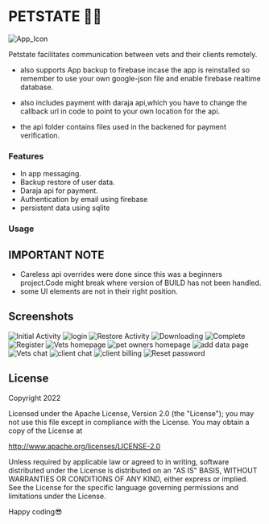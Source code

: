 # PETSTATE 🐕‍🦺
![App_Icon](app/src/main/ic_launcher-playstore.png?raw=true "app-icon")

Petstate facilitates communication between vets and their clients remotely. 
 
* also supports App backup to firebase incase the app is reinstalled so remember to use your own google-json file and enable firebase realtime database.

* also includes payment with daraja api,which you have to change the callback url in code to point to your own location for the api.

* the api folder contains files used in the backened for payment verification.

 

### Features

* In app messaging.
* Backup restore of user data.
* Daraja api for payment.
* Authentication by email using firebase
* persistent data using sqlite

### Usage


## IMPORTANT NOTE
* Careless api overrides were done since this was a beginners project.Code might break where version of BUILD has not been handled.
* some UI elements are not in their right position.


## Screenshots
![Initial Activity](demos/initial.png?raw=true "Permission request")
![login](demos/login.png?raw=true "android login")
![Restore Activity](demos/restorebackup.png?raw=true "Restore ackup data")
![Downloading](demos/progress.png?raw=true "Dowload db")
![Complete](demos/restored.png?raw=true "Finjished restore")
![Register](demos/register.png?raw=true "new users")
![Vets homepage](demos/main.png?raw=true "vet homepage")
![pet owners homepage](demos/main2.png?raw=true "client homepage")
![add data page](demos/adddata.png?raw=true "New conditions")
![Vets chat](demos/chat.png?raw=true "vet chat")
![client chat](demos/chat2.png?raw=true "client chat")
![client billing](demos/paymentapi.png?raw=true "paying before chat")
![Reset password](demos/resetpass.png?raw=true "forgot password")
## License

Copyright 2022 

  Licensed under the Apache License, Version 2.0 (the "License");
  you may not use this file except in compliance with the License.
  You may obtain a copy of the License at
 
  http://www.apache.org/licenses/LICENSE-2.0
 
  Unless required by applicable law or agreed to in writing, software
  distributed under the License is distributed on an "AS IS" BASIS,
  WITHOUT WARRANTIES OR CONDITIONS OF ANY KIND, either express or implied.
  See the License for the specific language governing permissions and
  limitations under the License.
  
 Happy coding😎
